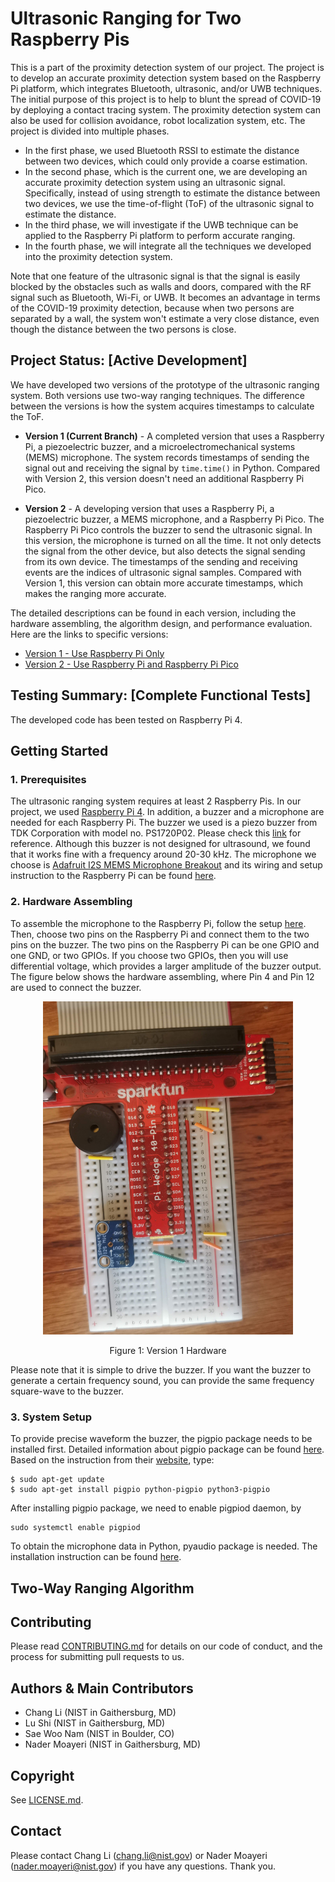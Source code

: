 
# Ultrasonic Ranging for Two Raspberry Pis

This is a part of the proximity detection system of our project. The project is to develop an accurate proximity detection system based on the Raspberry Pi platform, which integrates Bluetooth, ultrasonic, and/or UWB techniques. The initial purpose of this project is to help to blunt the spread of COVID-19 by deploying a contact tracing system. The proximity detection system can also be used for collision avoidance, robot localization system, etc.  The project is divided into multiple phases. 
* In the first phase, we used Bluetooth RSSI to estimate the distance between two devices, which could only provide a coarse estimation. 
* In the second phase, which is the current one, we are developing an accurate proximity detection system using an ultrasonic signal. Specifically, instead of using strength to estimate the distance between two devices, we use the time-of-flight (ToF) of the ultrasonic signal to estimate the distance. 
* In the third phase, we will investigate if the UWB technique can be applied to the Raspberry Pi platform to perform accurate ranging. 
* In the fourth phase, we will integrate all the techniques we developed into the proximity detection system. 

Note that one feature of the ultrasonic signal is that the signal is easily blocked by the obstacles such as walls and doors, compared with the RF signal such as Bluetooth, Wi-Fi, or UWB. It becomes an advantage in terms of the COVID-19 proximity detection, because when two persons are separated by a wall,  the system won't estimate a very close distance, even though the distance between the two persons is close.


## Project Status: [Active Development]

We have developed two versions of the prototype of the ultrasonic ranging system. Both versions use two-way ranging techniques. The difference between the versions is how the system acquires timestamps to calculate the ToF. 

* **Version 1 (Current Branch)** -  A completed version that uses a Raspberry Pi,  a piezoelectric buzzer, and a microelectromechanical systems (MEMS) microphone. The system records timestamps of sending the signal out and receiving the signal by `time.time()` in Python. Compared with Version 2, this version doesn't need an additional Raspberry Pi Pico. 

* **Version 2** - A developing version that uses a Raspberry Pi,  a piezoelectric buzzer, a MEMS microphone, and a Raspberry Pi Pico. The Raspberry Pi Pico controls the buzzer to send the ultrasonic signal. In this version, the microphone is turned on all the time. It not only detects the signal from the other device, but also detects the signal sending from its own device. The timestamps of the sending and receiving events are the indices of ultrasonic signal samples. Compared with Version 1, this version can obtain more accurate timestamps, which makes the ranging more accurate. 

The detailed descriptions can be found in each version, including the hardware assembling, the algorithm design, and performance evaluation. Here are the links to specific versions:
* [Version 1 - Use Raspberry Pi Only](https://github.com/ececli/Ultrasonic_Ranging/tree/RPi-4B-Only)
* [Version 2 - Use Raspberry Pi and Raspberry Pi Pico](https://github.com/ececli/Ultrasonic_Ranging/tree/RPi-4B-and-RPi-Pico)

## Testing Summary: [Complete Functional Tests]

The developed code has been tested on Raspberry Pi 4.

## Getting Started

### 1. Prerequisites

The ultrasonic ranging system requires at least 2 Raspberry Pis. In our project, we used [Raspberry Pi 4](https://www.raspberrypi.com/products/raspberry-pi-4-model-b/). In addition, a buzzer and a microphone are needed for each Raspberry Pi. The buzzer we used is a piezo buzzer from TDK Corporation with model no. PS1720P02. Please check this [link](https://www.digikey.com/en/products/detail/tdk-corporation/PS1720P02/935932) for reference. Although this buzzer is not designed for ultrasound, we found that it works fine with a frequency around 20-30 kHz. The microphone we choose is [Adafruit I2S MEMS Microphone Breakout](https://www.adafruit.com/product/3421) and its wiring and setup instruction to the Raspberry Pi can be found [here](https://learn.adafruit.com/adafruit-i2s-mems-microphone-breakout/raspberry-pi-wiring-test). 


### 2. Hardware Assembling 

To assemble the microphone to the Raspberry Pi, follow the setup [here](https://learn.adafruit.com/adafruit-i2s-mems-microphone-breakout/raspberry-pi-wiring-test). Then, choose two pins on the Raspberry Pi and connect them to the two pins on the buzzer. The two pins on the Raspberry Pi can be one GPIO and one GND, or two GPIOs. If you choose two GPIOs, then you will use differential voltage, which provides a larger amplitude of the buzzer output. The figure below shows the hardware assembling, where Pin 4 and Pin 12 are used to connect the buzzer. 
<!---
![Figure 1: Version 1 Hardware](https://github.com/ececli/Ultrasonic_Ranging/blob/RPi-4B-Only/Images/IMG_20210908_164705.jpg)
--->
<p align="center">
<img src="/Images/IMG_20210908_164705.jpg" alt="drawing" width="400"/>
</p>
<p align="center">
Figure 1: Version 1 Hardware
</p>

Please note that it is simple to drive the buzzer. If you want the buzzer to generate a certain frequency sound, you can provide the same frequency square-wave to the buzzer. 




### 3. System Setup

To provide precise waveform the buzzer, the pigpio package needs to be installed first. Detailed information about pigpio package can be found [here](https://abyz.me.uk/rpi/pigpio/). Based on the instruction from their [website](https://abyz.me.uk/rpi/pigpio/download.html), type:
```
$ sudo apt-get update
$ sudo apt-get install pigpio python-pigpio python3-pigpio
```
After installing pigpio package, we need to enable pigpiod daemon, by
<!---
```
$ sudo pigpiod
```
or
--->
```
sudo systemctl enable pigpiod
```

To obtain the microphone data in Python, pyaudio package is needed. The installation instruction can be found [here](http://people.csail.mit.edu/hubert/pyaudio/). 

## Two-Way Ranging Algorithm




## Contributing

Please read [CONTRIBUTING.md](/CONTRIBUTING.md) for details on our code of conduct, and the process for submitting pull requests to us.

## Authors & Main Contributors

* Chang Li (NIST in Gaithersburg, MD) 
* Lu Shi (NIST in Gaithersburg, MD)
* Sae Woo Nam (NIST in Boulder, CO)
* Nader Moayeri (NIST in Gaithersburg, MD)




<!--See also the list of [contributors](https://github.com/your/project/contributors) who participated in this project.-->


## Copyright

See [LICENSE.md](/LICENSE.md).

<!--
## Acknowledgments

*Note: Add this if you want to acknowledge people beyond the main contributors.*

* Hat tip to anyone whose code was used
* Inspiration
* etc
-->
## Contact

Please contact Chang Li (<chang.li@nist.gov>) or Nader Moayeri (<nader.moayeri@nist.gov>) if you have any questions. Thank you.
